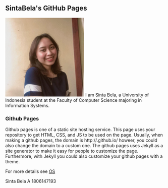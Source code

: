 ## SintaBela's GitHub Pages

<img src="me.jpg" width="250" height="250" align>
I am Sinta Bela, a University of Indonesia student at the Faculty of Computer Science majoring in Information Systems.


### Github Pages
Github pages is one of a static site hosting service. This page uses your repository to get HTML, CSS, and JS to be used on the page. Usually, when making a github pages, the domain is http://.github.io/ howeer, you could also change the domain to a custom one. The github pages uses Jekyll as a site generator to make it easy for people to customize the page. Furthermore, with Jekyll you could also customize your github pages with a theme.




For more details see [OS](URLs/)



Sinta Bela A 1806147193
